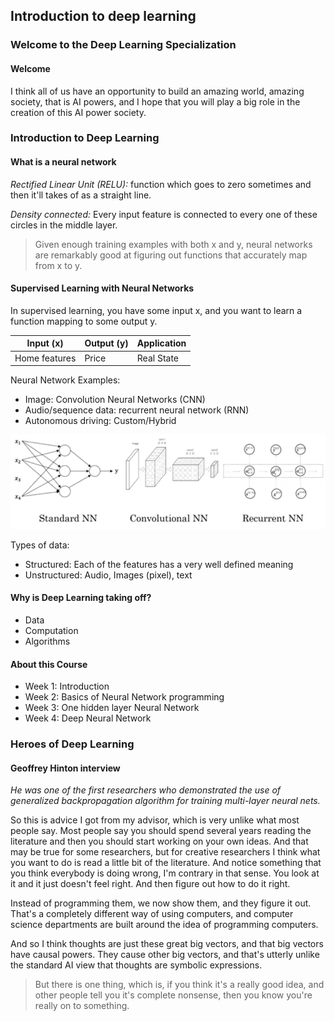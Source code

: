 ## Introduction to deep learning
### Welcome to the Deep Learning Specialization
#### Welcome
I think all of us have an opportunity to build an amazing world, amazing society, that is AI powers, and I hope that you will play a big role in the creation of this AI power society.

### Introduction to Deep Learning
#### What is a neural network
*Rectified Linear Unit (RELU):* function which goes to zero sometimes and then it'll takes of as a straight line.

*Density connected:* Every input feature is connected to every one of these circles in the middle layer.

> Given enough training examples with both x and y, neural networks are remarkably good at figuring out functions that accurately map from x to y.

#### Supervised Learning with Neural Networks
In supervised learning, you have some input x, and you want to learn a function mapping to some output y.

| Input (x)     | Output (y) | Application |
|---------------|------------|-------------|
| Home features | Price      | Real State  |

Neural Network Examples:
- Image: Convolution Neural Networks (CNN)
- Audio/sequence data: recurrent neural network (RNN)
- Autonomous driving: Custom/Hybrid

![Neural Network Examples](img/NeuralNetworkExamples.png)

Types of data:
- Structured: Each of the features has a very well defined meaning
- Unstructured: Audio, Images (pixel), text

#### Why is Deep Learning taking off?
- Data
- Computation
- Algorithms

#### About this Course
- Week 1: Introduction
- Week 2: Basics of Neural Network programming
- Week 3: One hidden layer Neural Network
- Week 4: Deep Neural Network


### Heroes of Deep Learning
#### Geoffrey Hinton interview
*He was one of the first researchers who demonstrated the use of generalized backpropagation algorithm for training multi-layer neural nets.*

So this is advice I got from my advisor, which is very unlike what most people say. Most people say you should spend several years reading the literature and then you should start working on your own ideas. And that may be true for some researchers, but for creative researchers I think what you want to do is read a little bit of the literature. And notice something that you think everybody is doing wrong, I'm contrary in that sense. You look at it and it just doesn't feel right. And then figure out how to do it right.


Instead of programming them, we now show them, and they figure it out. That's a completely different way of using computers, and computer science departments are built around the idea of programming computers.

And so I think thoughts are just these great big vectors, and that big vectors have causal powers. They cause other big vectors, and that's utterly unlike the standard AI view that thoughts are symbolic expressions.

> But there is one thing, which is, if you think it's a really good idea, and other people tell you it's complete nonsense, then you know you're really on to something.
